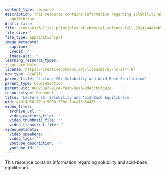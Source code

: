 ```yaml
---
content_type: resource
description: This resource contains information regarding solubility and acid-base
  equilibrium.
draft: false
file: /courses/5-111sc-principles-of-chemical-science-fall-2014/a4df4b5867cb5898550e7aca13b34453_MIT5_111F14_Lec20.pdf
file_size: ''
file_type: application/pdf
image_metadata:
  caption: ''
  credit: ''
  image-alt: ''
learning_resource_types:
- Lecture Notes
license: https://creativecommons.org/licenses/by-nc-sa/4.0/
ocw_type: OCWFile
parent_title: 'Lecture 20: Solubility and Acid-Base Equilibrium'
parent_type: CourseSection
parent_uid: 080258a7-91c4-feab-68e5-2d45cb5fd92e
resourcetype: Document
title: 'Lecture 20: Solubility and Acid-Base Equilibrium'
uid: a4df4b58-67cb-5898-550e-7aca13b34453
video_files:
  archive_url: ''
  video_captions_file: ''
  video_thumbnail_file: ''
  video_transcript_file: ''
video_metadata:
  video_speakers: ''
  video_tags: ''
  youtube_description: ''
  youtube_id: ''
---
```

This resource contains information regarding solubility and acid-base equilibrium.
